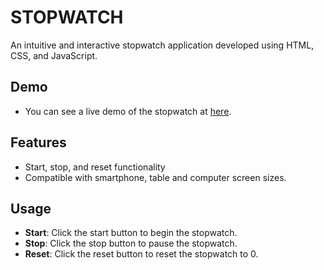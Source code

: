 # STOPWATCH

An intuitive and interactive stopwatch application developed using HTML, CSS, and JavaScript.

## Demo
- You can see a live demo of the stopwatch at [here](https://tusharmalankiya.github.io/stop-watch/).

## Features
- Start, stop, and reset functionality
- Compatible with smartphone, table and computer screen sizes.

## Usage
- **Start**: Click the start button to begin the stopwatch.
- **Stop**: Click the stop button to pause the stopwatch.
- **Reset**: Click the reset button to reset the stopwatch to 0.

